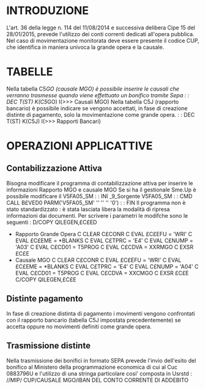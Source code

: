 # INTRODUZIONE
L'art. 36 della legge n. 114 del 11/08/2014 e successiva delibera Cipe 15 del 28/01/2015, prevede
l'utilizzo dei conti correnti dedicati all'opera pubblica.
Nel caso di movimentazione monitorata deve essere presente il codice CUP, che identifica in maniera
univoca la grande opera e la causale.

# TABELLE
Nella tabella C5*GO (causale MGO) è possibile inserire le causali che verranno trasmesse quando
viene effettuato un bonifico tramite Sepa
 :  : DEC T(ST) K(C5*GO) I(>>> Causali MGO)
Nella tabella C5J (rapporto bancario) è possibile indicare se vengono accettati, in fase di
creazione distinte di pagamento, solo la movimentazione come grande opera.
 :  : DEC T(ST) K(C5J) I(>>> Rapporti Bancari)

# OPERAZIONI APPLICATTIVE
## Contabilizzazione Attiva
Bisogna modificare il programma di contabilizzazione attiva per inserire le informazioni
Rapporto MGO e causale MGO
Se si ha il gestionale Sme.Up è possibile modificare il V5FA05_SM
 :  : INI _9_Sorgente V5FA05_SM
 :  : CMD CALL B£VED0 PARM('V5FA05_SM' '' '' '' '0')
 :  : FIN
Il programma non è stato standardizzato :  è stata lasciata libera la modalità di ripresa informazioni dai documenti.
Per scrivere i parametri le modifche sono le seguenti : 
 D/COPY QILEGEN,£C£ED
  * Rapporto Grande Opera
 C                   CLEAR                   C£CONR
 C                   EVAL      £C£EFU = 'WRI'
 C                   EVAL      £C£EME = *BLANKS
 C                   EVAL      C£TPRC = 'E4'
 C                   EVAL      C£NUMP = 'A03'
 C                   EVAL      C£CD01 = T5PROG
 C                   EVAL      C£CDVA = XXRMGO
 C                   EXSR      £C£E
  * Causale MGO
 C                   CLEAR                   C£CONR
 C                   EVAL      £C£EFU = 'WRI'
 C                   EVAL      £C£EME = *BLANKS
 C                   EVAL      C£TPRC = 'E4'
 C                   EVAL      C£NUMP = 'A04'
 C                   EVAL      C£CD01 = T5PROG
 C                   EVAL      C£CDVA = XXCMGO
 C                   EXSR      £C£E
 C/COPY QILEGEN,£C£E


## Distinte pagamento
In fase di creazione distinta di pagamento i movimenti vengono confrontati con il rapporto bancario (tabella C5J impostata precedentemente) se accetta oppure no movimenti definiti come
grande opera.

## Trasmissione distinte
Nella trasmissione dei bonifici in formato SEPA prevede l'invio dell'esito del bonifico al Ministero
della programmazione economica di cui al Cuc 0883796U e l'utilizzo di una stringa particolare cosi'
composta in Usrstd :  //MIP/ CUP/CAUSALE MGO/IBAN DEL CONTO CORRENTE DI ADDEBITO

